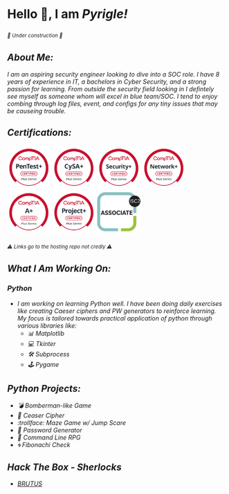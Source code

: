 # Hello 👋, I am *Pyrigle!*
<sub><i> 🚧 Under construction 🚧 <i><sub>
## About Me:
I am an aspiring security engineer looking to dive into a SOC role. I have 8 years of experience in IT, a bachelors in Cyber Security, and a strong passion for learning. From outside the security field looking in I defintely see myself as someone whom will excel in blue team/SOC. I tend to enjoy combing through log files, event, and configs for any tiny issues that may be causeing trouble. 
## Certifications:
<img src="https://github.com/Pyrigle/badge-host/blob/main/comptia-pentest-ce-certificationV1.png" width="100" /> <img src="https://github.com/Pyrigle/badge-host/blob/main/comptia-cysa-ce-certificationV1.png"  width="100" /> <img src="https://github.com/Pyrigle/badge-host/blob/main/comptia-security-ce-certificationV1.png"  width="100" /> <img src="https://github.com/Pyrigle/badge-host/blob/main/comptia-network-ce-certification.1V1.png" width="100" /> <img src="https://github.com/Pyrigle/badge-host/blob/main/comptia-a-ce-certification.1V1.png"  width="100" /> <img src="https://github.com/Pyrigle/badge-host/blob/main/comptia-project-certification.5V1.png"  width="100" /> <img src="https://github.com/Pyrigle/badge-host/blob/main/associate-of-isc2.2V1.png" width="100" /> 

<sub><i> ⚠️ Links go to the hosting repo not credly ⚠️ <i><sub>
## What I Am Working On:
### ***Python***
- I am working on learning Python well. I have been doing daily exercises like creating Caeser ciphers and PW generators to reinforce learning. My focus is tailored towards practical application of python through various libraries like:
  - 📊 Matplotlib 
  - 💻 Tkinter 
  - 🛠️ Subprocess 
  - 🕹️ Pygame 

## Python Projects:
- 💣 Bomberman-like Game
- 🧩 Ceaser Cipher
- :trollface: Maze Game w/ Jump Scare
- 🔑 Password Generator
- 🏹 Command Line RPG
- 🌀 Fibonachi Check
 
## Hack The Box - _Sherlocks_
- [BRUTUS](https://github.com/Pyrigle/HTB-Walk-Throughs/blob/main/README.md)


